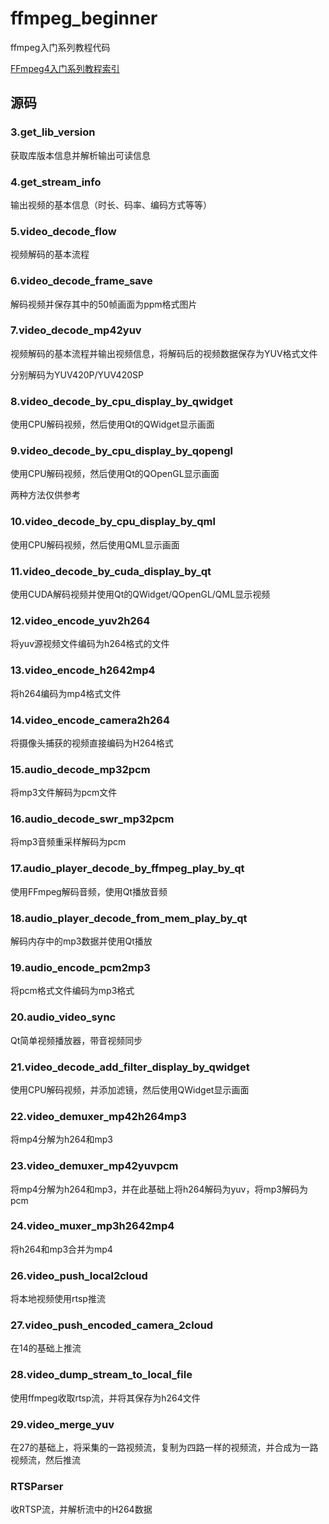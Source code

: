 # ffmpeg_beginner

ffmpeg入门系列教程代码

<a href="https://feater.top/ffmpeg/ffmpeg-learning-indexes">FFmpeg4入门系列教程索引</a>

## 源码

### 3.get_lib_version

获取库版本信息并解析输出可读信息

### 4.get_stream_info

输出视频的基本信息（时长、码率、编码方式等等）

### 5.video_decode_flow

视频解码的基本流程

### 6.video_decode_frame_save

解码视频并保存其中的50帧画面为ppm格式图片

### 7.video_decode_mp42yuv

视频解码的基本流程并输出视频信息，将解码后的视频数据保存为YUV格式文件

分别解码为YUV420P/YUV420SP

### 8.video_decode_by_cpu_display_by_qwidget 

使用CPU解码视频，然后使用Qt的QWidget显示画面

### 9.video_decode_by_cpu_display_by_qopengl

使用CPU解码视频，然后使用Qt的QOpenGL显示画面

两种方法仅供参考

### 10.video_decode_by_cpu_display_by_qml

使用CPU解码视频，然后使用QML显示画面

### 11.video_decode_by_cuda_display_by_qt

使用CUDA解码视频并使用Qt的QWidget/QOpenGL/QML显示视频

### 12.video_encode_yuv2h264

将yuv源视频文件编码为h264格式的文件

### 13.video_encode_h2642mp4

将h264编码为mp4格式文件

### 14.video_encode_camera2h264

将摄像头捕获的视频直接编码为H264格式

### 15.audio_decode_mp32pcm

将mp3文件解码为pcm文件

### 16.audio_decode_swr_mp32pcm

将mp3音频重采样解码为pcm

### 17.audio_player_decode_by_ffmpeg_play_by_qt

使用FFmpeg解码音频，使用Qt播放音频

### 18.audio_player_decode_from_mem_play_by_qt

解码内存中的mp3数据并使用Qt播放

### 19.audio_encode_pcm2mp3

将pcm格式文件编码为mp3格式

### 20.audio_video_sync

Qt简单视频播放器，带音视频同步

### 21.video_decode_add_filter_display_by_qwidget

使用CPU解码视频，并添加滤镜，然后使用QWidget显示画面

### 22.video_demuxer_mp42h264mp3

将mp4分解为h264和mp3

### 23.video_demuxer_mp42yuvpcm

将mp4分解为h264和mp3，并在此基础上将h264解码为yuv，将mp3解码为pcm

### 24.video_muxer_mp3h2642mp4

将h264和mp3合并为mp4

### 26.video_push_local2cloud

将本地视频使用rtsp推流

### 27.video_push_encoded_camera_2cloud

在14的基础上推流

### 28.video_dump_stream_to_local_file

使用ffmpeg收取rtsp流，并将其保存为h264文件

### 29.video_merge_yuv

在27的基础上，将采集的一路视频流，复制为四路一样的视频流，并合成为一路视频流，然后推流

### RTSParser

收RTSP流，并解析流中的H264数据